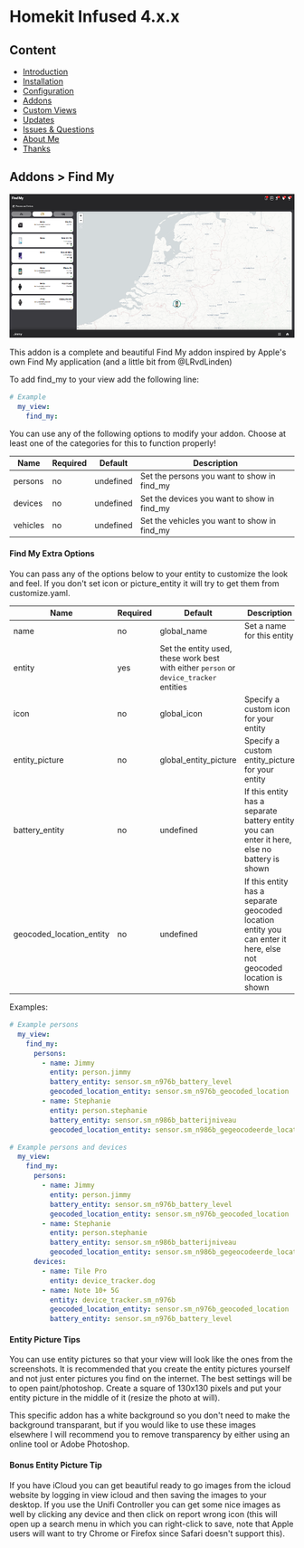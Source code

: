 # Homekit Infused 4.x.x

## Content
- [Introduction](../index.md)
- [Installation](../installation.md)
- [Configuration](../configuration.md)
- [Addons](../addons.md)
- [Custom Views](../custom_views.md)
- [Updates](../updates.md)
- [Issues & Questions](../issues.md)
- [About Me](../about.md)
- [Thanks](../thanks.md)

## Addons > Find My

![Homekit Infused](../images/find-my-addon.png)

This addon is a complete and beautiful Find My addon inspired by Apple's own Find My application (and a little bit from @LRvdLinden)

To add find_my to your view add the following line:

```yaml
# Example
  my_view:
    find_my:
```

You can use any of the following options to modify your addon. Choose at least one of the categories for this to function properly!

| Name | Required | Default | Description |
|----------------------------------|-------------|----------------------|-----------------------------------------------------------------------------------------------------------------------------------------------------------------------------------|
| persons | no | undefined | Set the persons you want to show in find_my |
| devices | no | undefined | Set the devices you want to show in find_my |
| vehicles | no | undefined | Set the vehicles you want to show in find_my |

#### Find My Extra Options
You can pass any of the options below to your entity to customize the look and feel. If you don't set icon or picture_entity it will try to get them from customize.yaml.

| Name | Required | Default | Description |
|----------------------------------|-------------|----------------------|-----------------------------------------------------------------------------------------------------------------------------------------------------------------------------------|
| name | no | global_name | Set a name for this entity |
| entity | yes | Set the entity used, these work best with either `person` or `device_tracker` entities |
| icon | no | global_icon | Specify a custom icon for your entity |
| entity_picture | no | global_entity_picture | Specify a custom entity_picture for your entity |
| battery_entity | no | undefined | If this entity has a separate battery entity you can enter it here, else no battery is shown |
| geocoded_location_entity | no | undefined | If this entity has a separate geocoded location entity you can enter it here, else not geocoded location is shown |

Examples:

```yaml
# Example persons
  my_view:
    find_my:
      persons:
        - name: Jimmy
          entity: person.jimmy
          battery_entity: sensor.sm_n976b_battery_level
          geocoded_location_entity: sensor.sm_n976b_geocoded_location
        - name: Stephanie
          entity: person.stephanie
          battery_entity: sensor.sm_n986b_batterijniveau
          geocoded_location_entity: sensor.sm_n986b_gegeocodeerde_locatie
```
```yaml
# Example persons and devices
  my_view:
    find_my:
      persons:
        - name: Jimmy
          entity: person.jimmy
          battery_entity: sensor.sm_n976b_battery_level
          geocoded_location_entity: sensor.sm_n976b_geocoded_location
        - name: Stephanie
          entity: person.stephanie
          battery_entity: sensor.sm_n986b_batterijniveau
          geocoded_location_entity: sensor.sm_n986b_gegeocodeerde_locatie
      devices:
        - name: Tile Pro
          entity: device_tracker.dog
        - name: Note 10+ 5G
          entity: device_tracker.sm_n976b
          geocoded_location_entity: sensor.sm_n976b_geocoded_location
          battery_entity: sensor.sm_n976b_battery_level
```


#### Entity Picture Tips
You can use entity pictures so that your view will look like the ones from the screenshots. It is recommended that you create the entity pictures yourself and not just enter pictures you find on the internet.
The best settings will be to open paint/photoshop. Create a square of 130x130 pixels and put your entity picture in the middle of it (resize the photo at will).

This specific addon has a white background so you don't need to make the background transparant, but if you would like to use these images elsewhere I will recommend you to remove transparency by either using an online tool or Adobe Photoshop.

#### Bonus Entity Picture Tip
If you have iCloud you can get beautiful ready to go images from the icloud website by logging in view icloud and then saving the images to your desktop.
If you use the Unifi Controller you can get some nice images as well by clicking any device and then click on report wrong icon (this will open up a search menu in which you can right-click to save, note that Apple users will want to try Chrome or Firefox since Safari doesn't support this).
